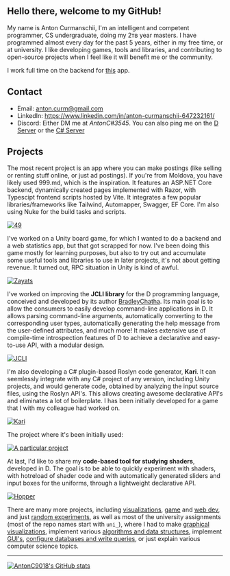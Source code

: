 
## Hello there, welcome to my GitHub!

My name is Anton Curmanschii, I'm an intelligent and competent programmer, CS undergraduate, doing my 2тв year masters.
I have programmed almost every day for the past 5 years, either in my free time, or at university.
I like developing games, tools and libraries, and contributing to open-source projects when I feel like it will benefit me or the community.

I work full time on the backend for [this](https://flowqe.com/) app.


## Contact

- Email: [anton.curm@gmail.com](mailto:anton.curm@gmail.com)
- LinkedIn: https://www.linkedin.com/in/anton-curmanschii-647232161/
- Discord: Either DM me at *AntonC#3545*. You can also ping me on the [D Server](https://discord.gg/3Ms3D2AdtF) or the [C# Server](https://discord.com/invite/csharp)


## Projects

The most recent project is an app where you can make postings (like selling or renting stuff online, or just ad postings).
If you're from Moldova, you have likely used 999.md, which is the inspiration.
It features an ASP.NET Core backend, dynamically created pages implemented with Razor, with Typescipt frontend scripts hosted by Vite.
It integrates a few popular libraries/frameworks like Tailwind, Automapper, Swagger, EF Core.
I'm also using Nuke for the build tasks and scripts.

[![49](https://github-readme-stats.vercel.app/api/pin/?username=AntonC9018&repo=49&show_icons=true&theme=dark)](https://github.com/AntonC9018/49)

I've worked on a Unity board game, for which I wanted to do a backend and a web statistics app, but that got scrapped for now.
I've been doing this game mostly for learning purposes, but also to try out and accumulate some useful tools and libraries to use in later projects, it's not about getting revenue.
It turned out, RPC situation in Unity is kind of awful.

[![Zayats](https://github-readme-stats.vercel.app/api/pin/?username=AntonC9018&repo=Zayats&show_icons=true&theme=dark)](https://github.com/AntonC9018/Zayats)

I've worked on improving the **JCLI library** for the D programming language, conceived and developed by its author [BradleyChatha](https://github.com/BradleyChatha).
Its main goal is to allow the consumers to easily develop command-line applications in D.
It allows parsing command-line arguments, automatically converting to the corresponding user types, automatically generating the help message from the user-defined attributes, and much more!
It makes extensive use of compile-time introspection features of D to achieve a declarative and easy-to-use API, with a modular design.

[![JCLI](https://github-readme-stats.vercel.app/api/pin/?username=BradleyChatha&repo=JCLI&show_icons=true&theme=dark)](https://github.com/BradleyChatha/JCLI)

I'm also developing a C# plugin-based Roslyn code generator, **Kari**.
It can seemlessly integrate with any C# project of any version, including Unity projects, and would generate code, obtained by analyzing the input source files, using the Roslyn API's.
This allows creating awesome declarative API's and eliminates a lot of boilerplate.
I has been initially developed for a game that I with my colleague had worked on.

[![Kari](https://github-readme-stats.vercel.app/api/pin/?username=AntonC9018&repo=Kari&show_icons=true&theme=dark)](https://github.com/AntonC9018/Kari)

The project where it's been initially used:

[![A particular project](https://github-readme-stats.vercel.app/api/pin/?username=AntonC9018&repo=a-particular-project&show_icons=true&theme=dark)](https://github.com/AntonC9018/a-particular-project)

At last, I'd like to share my **code-based tool for studying shaders**, developed in D.
The goal is to be able to quickly experiment with shaders, with hotreload of shader code and with automatically generated sliders and input boxes for the uniforms, through a lightweight declarative API.

[![Hopper](https://github-readme-stats.vercel.app/api/pin/?username=AntonC9018&repo=shader_playground&show_icons=true&theme=dark)](https://github.com/AntonC9018/shader_playground)

There are many more projects, including [visualizations](https://github.com/AntonC9018/Odwiv), [game](https://github.com/AntonC9018/race) and [web dev](https://github.com/AntonC9018/future-rps), and just [random experiments](https://github.com/AntonC9018/CommandDotNetNuke), as well as most of the university assignments (most of the repo names start with `uni_`), where I had to make [graphical visualizations](https://github.com/AntonC9018/uni_graphics), implement various [algorithms and data structures](https://github.com/AntonC9018/uni_asdc), implement [GUI's](https://github.com/AntonC9018/uni_gui), [configure databases and write queries](https://github.com/AntonC9018/uni_sql), or just explain various computer science topics.

---

[![AntonC9018's GitHub stats](https://github-readme-stats.vercel.app/api?username=AntonC9018&show_icons=true&theme=dark)](https://github.com/anuraghazra/github-readme-stats)

